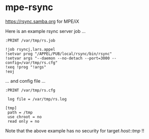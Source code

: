 # mpe-rsync
https://rsync.samba.org for MPE/iX

Here is an example rsync server job ...

    :PRINT /var/tmp/rs.job
    
    !job rsyncj,lars.appel
    !setvar prog "/APPEL/PUB/local/rsync/bin/rsync" 
    !setvar args "--daemon --no-detach --port=3000 --config=/var/tmp/rs.cfg" 
    !xeq !prog "!args" 
    !eoj

... and config file ...

    :PRINT /var/tmp/rs.cfg
    
     log file = /var/tmp/rs.log
     
    [tmp]
     path = /tmp
     use chroot = no
     read only = no

Note that the above example has no security for target _host::tmp_ !!
